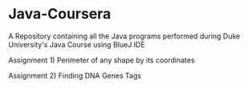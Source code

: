 # Java-Coursera
A Repository containing all the Java programs performed during Duke University's Java Course using BlueJ IDE

Assignment 1) Perimeter of any shape by its coordinates

Assignment 2) Finding DNA Genes Tags
